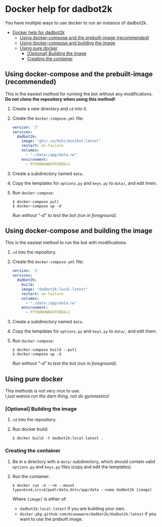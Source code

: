 # Docker help for dadbot2k

You have multiple ways to use docker to run an instance of dadbot2k.

- [Docker help for dadbot2k](#docker-help-for-dadbot2k)
  - [Using docker-compose and the prebuilt-image (recommended)](#using-docker-compose-and-the-prebuilt-image-recommended)
  - [Using docker-compose and building the image](#using-docker-compose-and-building-the-image)
  - [Using pure docker](#using-pure-docker)
    - [[Optional] Building the image](#optional-building-the-image)
    - [Creating the container](#creating-the-container)


## Using docker-compose and the prebuilt-image (recommended)

This is the easiest method for running the bot without any modifications.  
**Do not clone the repository when using this method!**

1. Create a new directory and `cd` into it.

2. Create the `docker-compose.yml` file:

    ```yaml
    version: '3'
    services:
      dadbot2k:
        image: "ghcr.io/0x5c/minibot:latest"
        restart: on-failure
        volumes:
          - "./data:/app/data:rw"
        environment:
          - PYTHONUNBUFFERED=1
    ```

3. Create a subdirectory named `data`.

4. Copy the templates for `options.py` and `keys.py` to `data/`, and edit them.

5. Run `docker-compose`:

    ```none
    $ docker-compose pull
    $ docker-compose up -d
    ```

    *Run without "-d" to test the bot (run in foreground).*



## Using docker-compose and building the image

This is the easiest method to run the bot with modifications.

1. `cd` into the repository.

2. Create the `docker-compose.yml` file:

    ```yaml
    version: '3'
    services:
      dadbot2k:
        build: .
        image: "dadbot2k:local-latest"
        restart: on-failure
        volumes:
          - "./data:/app/data:rw"
        environment:
          - PYTHONUNBUFFERED=1
    ```

3. Create a subdirectory named `data`.

4. Copy the templates for `options.py` and `keys.py` to `data/`, and edit them.

5. Run `docker-compose`:

    ```none
    $ docker-compose build --pull
    $ docker-compose up -d
    ```

    *Run without "-d" to test the bot (run in foreground).*



## Using pure docker

This methods is not very nice to use.  
*I just wanna run the darn thing, not do gymnastics!*


### [Optional] Building the image

1. `cd` into the repository.

2. Run docker build:

    ```none
    $ docker build -t dadbot2k:local-latest .
    ```


### Creating the container

1. Be in a directory with a `data/` subdirectory, which should contain valid `options.py` and `keys.py` files (copy and edit the templates).

2. Run the container:

    ```none
    $ docker run -d --rm --mount type=bind,src=$(pwd)/data,dst=/app/data --name dadbot2k [image]
    ```

    Where `[image]` is either of:
    - `dadbot2k:local-latest` if you are building your own.
    - `docker.pkg.github.com/miaowware/dadbot2k/dadbot2k:latest` if you want to use the prebuilt image.
